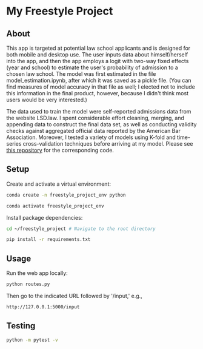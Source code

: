 # My Freestyle Project

## About

This app is targeted at potential law school applicants and is designed for both mobile and desktop use. The user inputs data about himself/herself into the app, and then the app employs a logit with two-way fixed effects (year and school) to estimate the user's probability of admission to a chosen law school. The model was first estimated in the file model_estimation.ipynb, after which it was saved as a pickle file. (You can find measures of model accuracy in that file as well; I elected not to include this information in the final product, however, because I didn't think most users would be very interested.)

The data used to train the model were self-reported admissions data from the website LSD.law. I spent considerable effort cleaning, merging, and appending data to construct the final data set, as well as conducting validity checks against aggregated official data reported by the American Bar Association. Moreover, I tested a variety of models using K-fold and time-series cross-validation techniques before arriving at my model. Please see [this repository](https://github.com/f2pHgty8hw/gbus_401_project/blob/master/Cleaning_Script.do) for the corresponding code.

## Setup

Create and activate a virtual environment:

```sh
conda create -n freestyle_project_env python

conda activate freestyle_project_env
```

Install package dependencies:

```sh
cd ~/freestyle_project # Navigate to the root directory

pip install -r requirements.txt
```

## Usage

Run the web app locally:

```sh
python routes.py
```

Then go to the indicated URL followed by '/input,' e.g.,

```sh
http://127.0.0.1:5000/input
```

## Testing

```sh
python -m pytest -v
```
